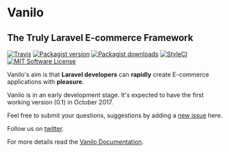 # Vanilo
## The Truly Laravel E-commerce Framework


[![Travis](https://img.shields.io/travis/artkonekt/vanilo.svg?style=flat-square)](https://travis-ci.org/artkonekt/vanilo)
[![Packagist version](https://img.shields.io/packagist/vpre/vanilo/framework.svg?style=flat-square)](https://packagist.org/packages/vanilo/framework)
[![Packagist downloads](https://img.shields.io/packagist/dt/vanilo/framework.svg?style=flat-square)](https://packagist.org/packages/vanilo/framework)
[![StyleCI](https://styleci.io/repos/101036876/shield?branch=master)](https://styleci.io/repos/101036876)
[![MIT Software License](https://img.shields.io/badge/license-MIT-blue.svg?style=flat-square)](LICENSE.md)

Vanilo's aim is that **Laravel developers** can **rapidly** create E-commerce applications with **pleasure**.

Vanilo is in an early development stage. It's expected to have the first working version (0.1) in October 2017.

Feel free to submit your questions, suggestions by adding a [new issue](https://github.com/artkonekt/vanilo/issues/new) here.

Follow us on [twitter](https://twitter.com/vanilo_io).

For more details read the [Vanilo Documentation](https://artkonekt.github.io/vanilo).